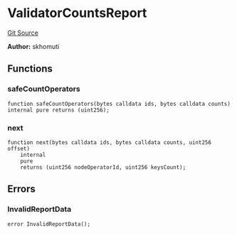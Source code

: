 # ValidatorCountsReport
[Git Source](https://github.com/lidofinance/community-staking-module/blob/86cbb28dad521bfac5576c8a7b405bc33b32f44d/src/lib/ValidatorCountsReport.sol)

**Author:**
skhomuti


## Functions
### safeCountOperators


```solidity
function safeCountOperators(bytes calldata ids, bytes calldata counts) internal pure returns (uint256);
```

### next


```solidity
function next(bytes calldata ids, bytes calldata counts, uint256 offset)
    internal
    pure
    returns (uint256 nodeOperatorId, uint256 keysCount);
```

## Errors
### InvalidReportData

```solidity
error InvalidReportData();
```

